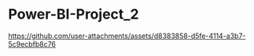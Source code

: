 # Power-BI-Project_2



https://github.com/user-attachments/assets/d8383858-d5fe-4114-a3b7-5c9ecbfb8c76

